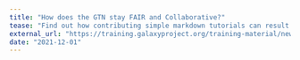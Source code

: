 ```yaml
---
title: "How does the GTN stay FAIR and Collaborative?"
tease: "Find out how contributing simple markdown tutorials can result in fantastically FAIR training."
external_url: "https://training.galaxyproject.org/training-material/news/2021/12/01/FAIR.html"
date: "2021-12-01"
---
```

